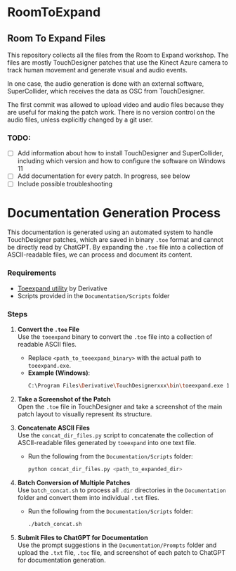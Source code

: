 # RoomToExpand

## Room To Expand Files

This repository collects all the files from the Room to Expand workshop.
The files are mostly TouchDesigner patches that use the Kinect Azure camera to track human movement and generate visual and audio events.

In one case, the audio generation is done with an external software, SuperCollider, which receives the data as OSC from TouchDesigner.

The first commit was allowed to upload video and audio files because they are useful for making the patch work.
There is no version control on the audio files, unless explicitly changed by a git user.

### TODO:
- [ ] Add information about how to install TouchDesigner and SuperCollider, including which version and how to configure the software on Windows 11
- [ ] Add documentation for every patch. In progress, see below
- [ ] Include possible troubleshooting

# Documentation Generation Process

This documentation is generated using an automated system to handle TouchDesigner patches, which are saved in binary `.toe` format and cannot be directly read by ChatGPT. By expanding the `.toe` file into a collection of ASCII-readable files, we can process and document its content.

### Requirements
- [Toeexpand utility](https://derivative.ca/UserGuide/Toeexpand) by Derivative
- Scripts provided in the `Documentation/Scripts` folder

### Steps

1. **Convert the `.toe` File**  
   Use the `toeexpand` binary to convert the `.toe` file into a collection of readable ASCII files.
   - Replace `<path_to_toeexpand_binary>` with the actual path to `toeexpand.exe`.
   - **Example (Windows)**:
     ```bash
     C:\Program Files\Derivative\TouchDesignerxxx\bin\toeexpand.exe 1_smoke-fire-body.toe
     ```

2. **Take a Screenshot of the Patch**  
   Open the `.toe` file in TouchDesigner and take a screenshot of the main patch layout to visually represent its structure.

3. **Concatenate ASCII Files**  
   Use the `concat_dir_files.py` script to concatenate the collection of ASCII-readable files generated by `toeexpand` into one text file.
   - Run the following from the `Documentation/Scripts` folder:
     ```bash
     python concat_dir_files.py <path_to_expanded_dir>
     ```

4. **Batch Conversion of Multiple Patches**  
   Use `batch_concat.sh` to process all `.dir` directories in the `Documentation` folder and convert them into individual `.txt` files.
   - Run the following from the `Documentation/Scripts` folder:
     ```bash
     ./batch_concat.sh
     ```

5. **Submit Files to ChatGPT for Documentation**  
   Use the prompt suggestions in the `Documentation/Prompts` folder and upload the `.txt` file, `.toc` file, and screenshot of each patch to ChatGPT for documentation generation.

